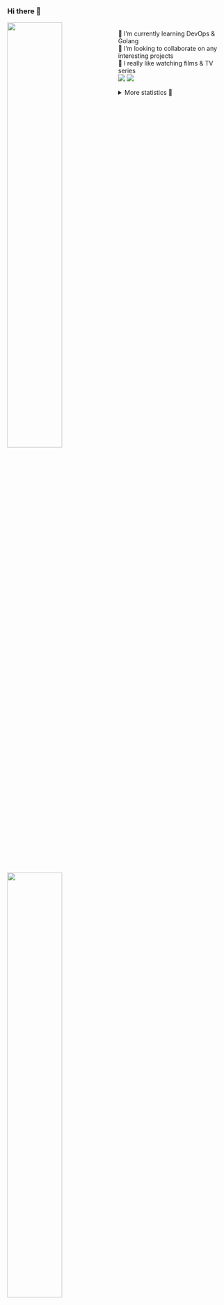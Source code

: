 ### Hi there 👋


[<img align="left" width="50%" src="https://github-readme-stats.vercel.app/api?username=rufusnufus&hide=issues&show_icons=true&count_private=true&theme=transparent&title_color=FF6F40&text_color=FBF9F8&icon_color=F48242&hide_border=true&hide_title=true#gh-dark-mode-only">](https://metrics.lecoq.io/rufusnufus#gh-dark-mode-only)
[<img align="left" width="50%" src="https://github-readme-stats.vercel.app/api?username=rufusnufus&hide=issues&show_icons=true&count_private=true&theme=transparent&title_color=FF6533&text_color=4D4644&icon_color=FF8038&hide_border=true&hide_title=true#gh-light-mode-only">](https://metrics.lecoq.io/rufusnufus#gh-light-mode-only)

<p>
  <br>
  🌱 I’m currently learning DevOps & Golang</br>
  👯 I’m looking to collaborate on any interesting projects</br>
  🎥 I really like watching films & TV series</br>
  <a href="https://linkedin.com/in/rufusnufus"><img src="https://img.shields.io/badge/linkedin-0077B5.svg?style=for-the-badge&logo=linkedin&logoColor=white"/></a>
  <a href="https://t.me/rufusnufus"><img src="https://img.shields.io/badge/-telegram-black?style=for-the-badge&color=blue&logo=telegram"/></a>
</p>

<p text-align="left">
<details>
  <summary>More statistics 👀</summary><br/>

<!--START_SECTION:waka-->
![Code Time](http://img.shields.io/badge/Code%20Time-658%20hrs%2036%20mins-blue)

![Profile Views](http://img.shields.io/badge/Profile%20Views-0-blue)

**I'm an Early 🐤** 

```text
🌞 Morning                11930 commits       ██████░░░░░░░░░░░░░░░░░░░   23.08 % 
🌆 Daytime                29559 commits       ██████████████░░░░░░░░░░░   57.20 % 
🌃 Evening                9094 commits        ████░░░░░░░░░░░░░░░░░░░░░   17.60 % 
🌙 Night                  1097 commits        █░░░░░░░░░░░░░░░░░░░░░░░░   02.12 % 
```
📅 **I'm Most Productive on Monday** 

```text
Monday                   11171 commits       █████░░░░░░░░░░░░░░░░░░░░   21.62 % 
Tuesday                  9531 commits        █████░░░░░░░░░░░░░░░░░░░░   18.44 % 
Wednesday                10790 commits       █████░░░░░░░░░░░░░░░░░░░░   20.88 % 
Thursday                 9937 commits        █████░░░░░░░░░░░░░░░░░░░░   19.23 % 
Friday                   8968 commits        ████░░░░░░░░░░░░░░░░░░░░░   17.35 % 
Saturday                 810 commits         ░░░░░░░░░░░░░░░░░░░░░░░░░   01.57 % 
Sunday                   473 commits         ░░░░░░░░░░░░░░░░░░░░░░░░░   00.92 % 
```


📊 **This Week I Spent My Time On** 

```text
💬 Programming Languages: 
Other                    4 hrs 4 mins        ██████████░░░░░░░░░░░░░░░   38.64 % 
HCL                      3 hrs 1 min         ███████░░░░░░░░░░░░░░░░░░   28.60 % 
Go                       1 hr 43 mins        ████░░░░░░░░░░░░░░░░░░░░░   16.31 % 
YAML                     1 hr 31 mins        ████░░░░░░░░░░░░░░░░░░░░░   14.46 % 
Markdown                 9 mins              ░░░░░░░░░░░░░░░░░░░░░░░░░   01.45 % 

🔥 Editors: 
VS Code                  7 hrs 18 mins       █████████████████░░░░░░░░   69.15 % 
iTerm2                   3 hrs 15 mins       ████████░░░░░░░░░░░░░░░░░   30.85 % 
```

**I Mostly Code in Java** 

```text
Go                       37 repos            █████░░░░░░░░░░░░░░░░░░░░   21.51 % 
Python                   15 repos            ██░░░░░░░░░░░░░░░░░░░░░░░   08.72 % 
Smarty                   11 repos            ██░░░░░░░░░░░░░░░░░░░░░░░   06.40 % 
Kotlin                   8 repos             █░░░░░░░░░░░░░░░░░░░░░░░░   04.65 % 
HCL                      7 repos             █░░░░░░░░░░░░░░░░░░░░░░░░   04.07 % 
```




 Last Updated on 03/02/2024 01:03:56 UTC
<!--END_SECTION:waka-->

</details>
</p>
